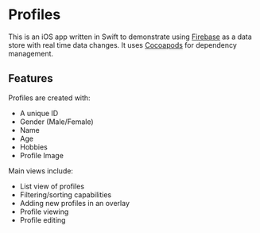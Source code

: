 # Profiles

This is an iOS app written in Swift to demonstrate using [Firebase](https://firebase.google.com) as a data store with real time data changes.  It uses [Cocoapods](https://cocoapods.org) for dependency management.

## Features

Profiles are created with:

* A unique ID
* Gender (Male/Female)
* Name
* Age
* Hobbies
* Profile Image

Main views include:

* List view of profiles
* Filtering/sorting capabilities
* Adding new profiles in an overlay
* Profile viewing
* Profile editing